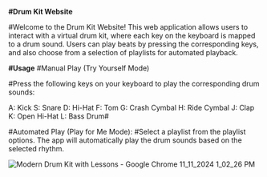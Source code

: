 **#Drum Kit Website**

#Welcome to the Drum Kit Website! This web application allows users to interact with a virtual drum kit, where each key on the keyboard is mapped to a drum sound. Users can play beats by pressing the corresponding keys, and also choose from a selection of playlists for automated playback.

**#Usage**
#Manual Play (Try Yourself Mode)

#Press the following keys on your keyboard to play the corresponding drum sounds:

A: Kick
S: Snare
D: Hi-Hat
F: Tom
G: Crash Cymbal
H: Ride Cymbal
J: Clap
K: Open Hi-Hat
L: Bass Drum#

#Automated Play (Play for Me Mode):
  #Select a playlist from the playlist options. The app will automatically play the drum sounds based on the selected rhythm.

![Modern Drum Kit with Lessons - Google Chrome 11_11_2024 1_02_26 PM](https://github.com/user-attachments/assets/2c05fe4e-5194-44ce-ab9b-dce1b49f7394)

